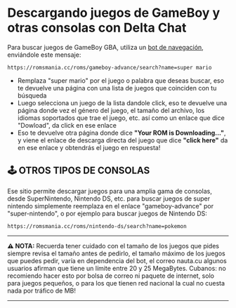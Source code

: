 # Descargando juegos de GameBoy y otras consolas con Delta Chat

Para buscar juegos de GameBoy GBA, utiliza un [bot de navegación](https://github.com/adbenitez/deltachat-manual/blob/main/docs/bots.md), enviándole
este mensaje:

```
https://romsmania.cc/roms/gameboy-advance/search?name=super mario
```

* Remplaza "super mario" por el juego o palabra que deseas buscar, eso te devuelve una página con una lista de juegos que coinciden con tu búsqueda
* Luego selecciona un juego de la lista dandole click, eso te devuelve una página donde vez el género del juego, el tamaño del archivo, los idiomas soportados que
  trae el juego, etc. así como un enlace que dice "Dowload", da click en ese enlace
* Eso te devuelve otra página donde dice **"Your ROM is Downloading..."**, y viene el enlace de descarga directa del juego que dice **"click here"** da en ese
  enlace y obtendrás el juego en respuesta!

## 🕹️ OTROS TIPOS DE CONSOLAS

Ese sitio permite descargar juegos para una amplia gama de consolas, desde SuperNintendo, Nintendo DS, etc. para buscar juegos de super nintendo simplemente
reemplaza en el enlace "gameboy-advance" por "super-nintendo", o por ejemplo para buscar juegos de Nintendo DS:

```
https://romsmania.cc/roms/nintendo-ds/search?name=pokemon
```

-------

**⚠️ NOTA:** Recuerda tener cuidado con el tamaño de los juegos que pides siempre revisa el tamaño antes de pedirlo, el tamaño máximo de los juegos que puedes
pedir, varía en dependencia del bot, el correo nauta.cu algunos usuarios afirman que tiene un límite entre 20 y 25 MegaBytes.
Cubanos: no recomiendo hacer esto por bolsa de correo ni paquete de internet, solo para juegos pequeños, o para los que tienen red nacional la cual no cuesta nada
por tráfico de MB!

-------
